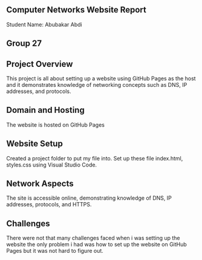 Computer Networks Website Report
---
Student Name: Abubakar Abdi

Group 27
---
Project Overview
--
This project is all about setting up a website using GitHub Pages as the host and it demonstrates knowledge of networking concepts such as DNS, IP addresses, and protocols.

Domain and Hosting
--
The website is hosted on GitHub Pages

Website Setup
--
Created a project folder to put my file into.
Set up these file index.html, styles.css using Visual Studio Code.

Network Aspects
--
The site is accessible online, demonstrating knowledge of DNS, IP addresses, protocols, and HTTPS.

Challenges
--
There were not that many challenges faced when i was setting up the website the only problem i had was how to set up the website on GitHub Pages but it was not hard to figure out.
